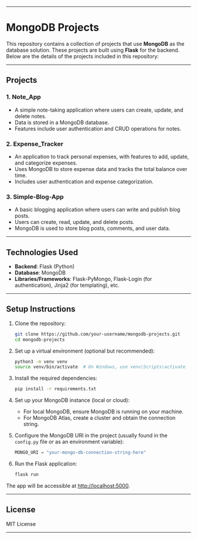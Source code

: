 
---

# MongoDB Projects

This repository contains a collection of projects that use **MongoDB** as the database solution. These projects are built using **Flask** for the backend. Below are the details of the projects included in this repository:

---

## Projects

### 1. **Note_App**
- A simple note-taking application where users can create, update, and delete notes.
- Data is stored in a MongoDB database.
- Features include user authentication and CRUD operations for notes.

### 2. **Expense_Tracker**
- An application to track personal expenses, with features to add, update, and categorize expenses.
- Uses MongoDB to store expense data and tracks the total balance over time.
- Includes user authentication and expense categorization.

### 3. **Simple-Blog-App**
- A basic blogging application where users can write and publish blog posts.
- Users can create, read, update, and delete posts.
- MongoDB is used to store blog posts, comments, and user data.

---

## Technologies Used

- **Backend**: Flask (Python)
- **Database**: MongoDB
- **Libraries/Frameworks**: Flask-PyMongo, Flask-Login (for authentication), Jinja2 (for templating), etc.

---

## Setup Instructions

1. Clone the repository:
   ```bash
   git clone https://github.com/your-username/mongodb-projects.git
   cd mongodb-projects
   ```

2. Set up a virtual environment (optional but recommended):
   ```bash
   python3 -m venv venv
   source venv/bin/activate  # On Windows, use venv\Scripts\activate
   ```

3. Install the required dependencies:
   ```bash
   pip install -r requirements.txt
   ```

4. Set up your MongoDB instance (local or cloud):
   - For local MongoDB, ensure MongoDB is running on your machine.
   - For MongoDB Atlas, create a cluster and obtain the connection string.

5. Configure the MongoDB URI in the project (usually found in the `config.py` file or as an environment variable):
   ```python
   MONGO_URI = "your-mongo-db-connection-string-here"
   ```

6. Run the Flask application:
   ```bash
   flask run
   ```

The app will be accessible at [http://localhost:5000](http://localhost:5000).

---

## License

MIT License

---
